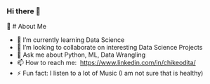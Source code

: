 ### Hi there 👋
:bust_in_silhouette: # About Me
<!--
**Therealchyke/Therealchyke** is a ✨ _special_ ✨ repository because its `README.md` (this file) appears on your GitHub profile.

Here are some ideas to get you started:

- 🔭 I’m currently working on ...
- 🌱 I’m currently learning ...
- 👯 I’m looking to collaborate on ...
- 🤔 I’m looking for help with ...
- 💬 Ask me about ...
- 📫 How to reach me: ...
- 😄 Pronouns: ...
- ⚡ Fun fact: ...
-->
- 🌱 I’m currently learning Data Science
- 👯 I’m looking to collaborate on interesting Data Science Projects
- 💬 Ask me about Python, ML, Data Wrangling
- 📫 How to reach me: ![<linkedin>](https://img.shields.io/badge/linkedin-#0A66C2?style=for-the-badge&logo=linkedin&logoColor=white) https://www.linkedin.com/in/chikeodita/
- ⚡ Fun fact: I listen to a lot of Music (I am not sure that is healthy)
